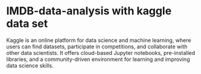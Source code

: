 # IMDB-data-analysis with kaggle data set
Kaggle is an online platform for data science and machine learning, where users can find datasets, participate in competitions, and collaborate with other data scientists. It offers cloud-based Jupyter notebooks, pre-installed libraries, and a community-driven environment for learning and improving data science skills.
